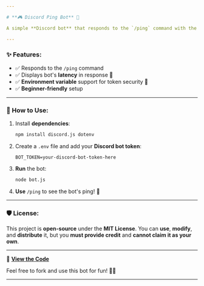 ```yaml
---

# **🎮 Discord Ping Bot** 🚀

A simple **Discord bot** that responds to the `/ping` command with the bot's current **ping (latency)**. Built using **discord.js** and **dotenv** for easy token management! ⚡️

---
```


### **✨ Features:**
- ✅ Responds to the `/ping` command  
- ✅ Displays bot's **latency** in response 🏓  
- ✅ **Environment variable** support for token security 🔑  
- ✅ **Beginner-friendly** setup

---

### **🔧 How to Use:**

1. Install **dependencies**:
   ```bash
   npm install discord.js dotenv
   ```

2. Create a `.env` file and add your **Discord bot token**:
   ```env
   BOT_TOKEN=your-discord-bot-token-here
   ```

3. **Run** the bot:
   ```bash
   node bot.js
   ```

4. **Use** `/ping` to see the bot's ping! 🏓

---

### **🛡️ License:**
This project is **open-source** under the **MIT License**. You can **use**, **modify**, and **distribute** it, but you **must provide credit** and **cannot claim it as your own**.

---
🔗 **[View the Code](https://github.com/K1z-Team/Discord-Status-Bot)**

Feel free to fork and use this bot for fun! 🎉🚀

---
